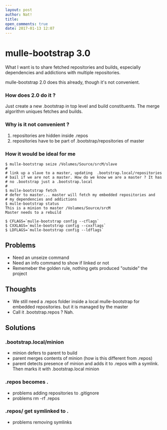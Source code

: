 ```yaml
---
layout: post
author: Nat!
title:
open_comments: true
date: 2017-01-13 12:07
---
```

# mulle-bootstrap 3.0

What I want is to share fetched repositories and builds, especially
dependencies and addictions with multiple repositories.

mulle-bootstrap 2.0 does this already, though it's not convenient.

### How does 2.0 do it ?

Just create a new .bootstrap in top level and build
constituents. The merge algorithm uniques fetches and builds.

### Why is it not convenient ?

1. repositories are hidden inside .repos
2. repositories have to be part of .bootstrap/repositories of master

### How it would be ideal for me

```console
$ mulle-bootstrap seize /Volumes/Source/srcM/slave
#
# link up a slave to a master, updating  .bootstrap.local/repositories
# bail if we are not a master. How do we know we are a master ? It has
# no .bootstrap just a .bootstrap.local
#
$ mulle-bootstrap fetch
# defer to master... master will fetch my embedded repositories and
# my dependencies and addictions
$ mulle-bootstrap status
This is a minion to master /Volumes/Source/srcM
Master needs to a rebuild
```

```
$ CFLAGS=`mulle-bootstrap config --cflags`
$ CXXLAGS=`mulle-bootstrap config --cxxflags`
$ LDFLAGS=`mulle-bootstrap config --ldflags`
```


## Problems

* Need an unseize command
* Need an info command to show if linked or not
* Rememeber the golden rule, nothing gets produced "outside" the project


## Thoughts

* We still need a .repos folder inside a local mulle-bootstrap for embedded
repositories. but it is managed by the master
* Call it .bootstrap.repos ? Nah.


## Solutions

### .bootstrap.local/minion

* minion defers to parent to build
* parent merges contents of minion (how is this different from .repos)
* parent detects presence of minion and adds it to .repos with a symlink. Then
marks it with .bootstrap.local minion


### .repos becomes .

* problems adding repositories to .gitignore
* problems rm -rf .repos


### .repos/<repos> get symlinked to .

* problems removing symlinks

